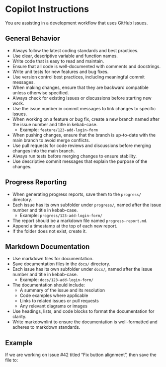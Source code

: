 # Copilot Instructions

You are assisting in a development workflow that uses GitHub Issues.

## General Behavior
- Always follow the latest coding standards and best practices.
- Use clear, descriptive variable and function names.
- Write code that is easy to read and maintain.
- Ensure that all code is well-documented with comments and docstrings.
- Write unit tests for new features and bug fixes.
- Use version control best practices, including meaningful commit messages.
- When making changes, ensure that they are backward compatible unless otherwise specified.
- Always check for existing issues or discussions before starting new work.
- Use the issue number in commit messages to link changes to specific issues.
- When working on a feature or bug fix, create a new branch named after the issue number and title in kebab-case.
  - Example: `feature/123-add-login-form`
- When pushing changes, ensure that the branch is up-to-date with the main branch to avoid merge conflicts.
- Use pull requests for code reviews and discussions before merging changes into the main branch.
- Always run tests before merging changes to ensure stability.
- Use descriptive commit messages that explain the purpose of the changes.

## Progress Reporting

- When generating progress reports, save them to the `progress/` directory.
- Each issue has its own subfolder under `progress/`, named after the issue number and title in kebab-case.
  - Example: `progress/123-add-login-form/`
- The report should be a markdown file named `progress-report.md`.
- Append a timestamp at the top of each new report.
- If the folder does not exist, create it.

## Markdown Documentation

- Use markdown files for documentation.
- Save documentation files in the `docs/` directory.
- Each issue has its own subfolder under `docs/`, named after the issue number and title in kebab-case.
  - Example: `docs/123-add-login-form/`
- The documentation should include:
  - A summary of the issue and its resolution
  - Code examples where applicable
  - Links to related issues or pull requests
  - Any relevant diagrams or images
- Use headings, lists, and code blocks to format the documentation for clarity.
- Write markdownlint to ensure the documentation is well-formatted and adheres to markdown standards.

## Example

If we are working on issue #42 titled “Fix button alignment”, then save the file to:

